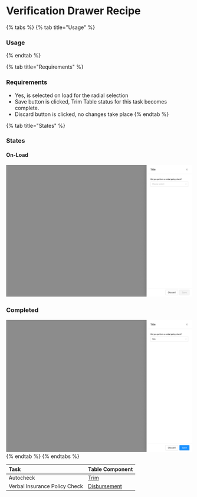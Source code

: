 # Verification Drawer Recipe



{% tabs %}
{% tab title="Usage" %}
### Usage
{% endtab %}

{% tab title="Requirements" %}
### Requirements

* Yes, is selected on load for the radial selection
* Save button is clicked, Trim Table status for this task becomes complete.
* Discard button is clicked, no changes take place
{% endtab %}

{% tab title="States" %}
### States

#### On-Load

![](../../.gitbook/assets/side-drawer-verification-onload.png)

### Completed

![](../../.gitbook/assets/side-drawer-upload-verification-active.png)
{% endtab %}
{% endtabs %}





| Task | Table Component |
| :--- | :--- |
| Autocheck | [Trim](../../recipe/table-receipe/task-table-templates/trim.md) |
| Verbal Insurance Policy Check | [Disbursement](../../recipe/table-receipe/task-table-templates/disbursement.md) |

